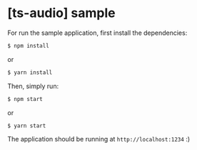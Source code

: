 # [ts-audio] sample
For run the sample application, first install the dependencies:

```sh
$ npm install
```

or

```sh
$ yarn install
```

Then, simply run:

```sh
$ npm start
```

or

```sh
$ yarn start
```

The application should be running at `http://localhost:1234` :)
